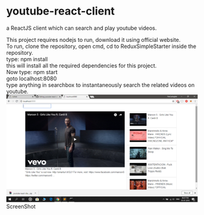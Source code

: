 # youtube-react-client
a ReactJS client which can search and play youtube videos.

This project requires nodejs to run, download it using official website.<br>
To run, clone the repository, open cmd, cd to ReduxSimpleStarter inside the repository.<br>
type: npm install<br>
this will install all the required dependencies for this project.<br>
Now type: npm start<br>
goto localhost:8080<br>
type anything in searchbox to instantaneously search the related videos on youtube.<br>
<img src = "https://raw.githubusercontent.com/tkkhhaarree/youtube-react-client/master/Screenshot%20(83).png">ScreenShot</img>
